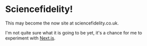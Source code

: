 # Sciencefidelity!

This may become the now site at sciencefidelity.co.uk.

I'm not quite sure what it is going to be yet, it's a chance for me to experiment with [Next.js](https://nextjs.org).
